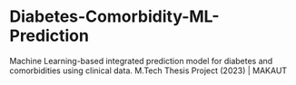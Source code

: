# Diabetes-Comorbidity-ML-Prediction
Machine Learning-based integrated prediction model for diabetes and comorbidities using clinical data. M.Tech Thesis Project (2023) | MAKAUT

